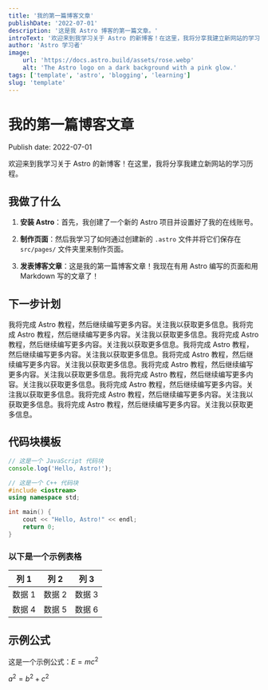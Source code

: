 ```yaml
---
title: '我的第一篇博客文章'
publishDate: '2022-07-01'
description: '这是我 Astro 博客的第一篇文章。'
introText: '欢迎来到我学习关于 Astro 的新博客！在这里，我将分享我建立新网站的学习历程。欢迎来到我学习关于 Astro 的新博客！在这里，我将分享我建立新网站的学习历程。欢迎来到我学习关于 Astro 的新博客！在这里，我将分享我建立新网站的学习历程。'
author: 'Astro 学习者'
image:
    url: 'https://docs.astro.build/assets/rose.webp'
    alt: 'The Astro logo on a dark background with a pink glow.'
tags: ['template', 'astro', 'blogging', 'learning']
slug: 'template'
---
```


# 我的第一篇博客文章

Publish date: 2022-07-01

欢迎来到我学习关于 Astro 的新博客！在这里，我将分享我建立新网站的学习历程。

## 我做了什么

1.  **安装 Astro**：首先，我创建了一个新的 Astro 项目并设置好了我的在线账号。

2.  **制作页面**：然后我学习了如何通过创建新的 `.astro` 文件并将它们保存在 `src/pages/` 文件夹里来制作页面。

3.  **发表博客文章**：这是我的第一篇博客文章！我现在有用 Astro 编写的页面和用 Markdown 写的文章了！

## 下一步计划

我将完成 Astro 教程，然后继续编写更多内容。关注我以获取更多信息。我将完成 Astro 教程，然后继续编写更多内容。关注我以获取更多信息。我将完成 Astro 教程，然后继续编写更多内容。关注我以获取更多信息。我将完成 Astro 教程，然后继续编写更多内容。关注我以获取更多信息。我将完成 Astro 教程，然后继续编写更多内容。关注我以获取更多信息。我将完成 Astro 教程，然后继续编写更多内容。关注我以获取更多信息。我将完成 Astro 教程，然后继续编写更多内容。关注我以获取更多信息。我将完成 Astro 教程，然后继续编写更多内容。关注我以获取更多信息。我将完成 Astro 教程，然后继续编写更多内容。关注我以获取更多信息。我将完成 Astro 教程，然后继续编写更多内容。关注我以获取更多信息。

## 代码块模板

```js
// 这是一个 JavaScript 代码块
console.log('Hello, Astro!');
```

```cpp
// 这是一个 C++ 代码块
#include <iostream>
using namespace std;

int main() {
    cout << "Hello, Astro!" << endl;
    return 0;
}
```

### 以下是一个示例表格

| 列 1 | 列 2 | 列 3 |
| ---- | ---- | ---- |
| 数据 1 | 数据 2 | 数据 3 |
| 数据 4 | 数据 5 | 数据 6 |

## 示例公式

这是一个示例公式：$E=mc^2$

$a^2=b^2+c^2$
